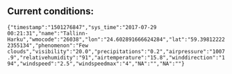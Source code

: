 ## Current conditions: 
 ``` {"timestamp":"1501276847","sys_time":"2017-07-29 00:21:31","name":"Tallinn-Harku","wmocode":"26038","lon":"24.602891666624284","lat":"59.398122222355134","phenomenon":"Few clouds","visibility":"20.0","precipitations":"0.2","airpressure":"1007.9","relativehumidity":"91","airtemperature":"15.8","winddirection":"194","windspeed":"2.5","windspeedmax":"4","NA":"","NA":""} ```
